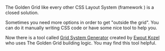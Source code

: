 The Golden Grid like every other CSS Layout System (framework ) is a closed solution.

Sometimes  you need more options in order to get "outside the grid". You can do it manually writing CSS code or have some nice tool to help you.

Now there is a tool called [Grid System Generator](http://www.gridsystemgenerator.com/) created by [Ewout Kozel](http://www.ekozel.com/) who uses The Golden Grid building logic. You may find this tool helpful.